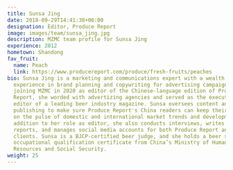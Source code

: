 ```yaml
---
title: Sunsa Jing
date: 2018-09-29T14:41:38+06:00
designation: Editor, Produce Report
image: images/team/sunsa_jing.jpg
description: MZMC team profile for Sunsa Jing
experience: 2012
hometown: Shandong
fav_fruit:
  name: Peach
  link: https://www.producereport.com/produce/fresh-fruits/peaches
bio: Sunsa Jing is a marketing and communications expert with a wealth of
  experience in brand planning and copywriting for advertising campaigns. Before
  joining MZMC in 2020 as editor of the Chinese-language edition of Produce
  Report, she worded with advertizing agencies and served as the executive
  editor of a leading beer industry magazine. Sunsa oversees content and
  publishing to make sure Produce Report's China readers can keep their finger
  on the pulse of domestic and international market trends and developments. In
  addition to her role as editor, she also conducts interviews, writes news
  reports, and manages social media accounts for both Produce Report and MZMC
  clients. Sunsa is a BJCP-certified beer judge, and she holds a beer sommelier
  occupational qualification certificate from China’s Ministry of Human
  Resources and Social Security.
weight: 25
---
```

